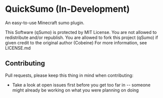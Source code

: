 # QuickSumo (In-Development)
An easy-to-use Minecraft sumo plugin.

This Software (qSumo) is protected by MIT License. You are not allowed to redistribute and/or republish.
You are allowed to fork this project (qSumo) if given credit to the original author (Cobeine)
For more information, see LICENSE.md


## Contributing
Pull requests, please keep this thing in mind when contributing:

- Take a look at open issues first before you get too far in -- someone might already be working on what you were planning on doing
